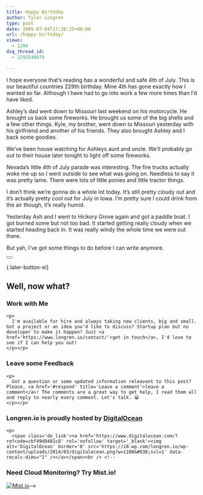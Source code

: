 ```yaml
---
title: Happy Birthday
author: Tyler Longren
type: post
date: 2005-07-04T17:26:25+00:00
url: /happy-birthday/
views:
  - 1206
dsq_thread_id:
  - 2292540079

---
```

I hope everyone that&#8217;s reading has a wonderful and safe 4th of July. This is our beautiful countries 229th birthday. Mine 4th has gone exactly how I wanted so far. Although I have had to go into work a few more times than I&#8217;d have liked.

Ashley&#8217;s dad went down to Missouri last weekend on his motorcycle. He brought us back some fireworks. He brought us some of the big shells and a few other things. Kyle, my brother, went down to Missouri yesterday with his girlfriend and another of his friends. They also brought Ashley and I back some goodies.

We&#8217;ve been house watching for Ashleys aunt and uncle. We&#8217;ll probably go out to their house later tonight to light off some fireworks.

Nevada&#8217;s little 4th of July parade was interesting. The fire trucks actually woke me up so I went outside to see what was going on. Needless to say it was pretty lame. There were lots of little ponies and little tractor things.

I don&#8217;t think we&#8217;re gonna do a whole lot today. It&#8217;s still pretty cloudy out and it&#8217;s actually pretty cool out for July in Iowa. I&#8217;m pretty sure I could drink from the air though, it&#8217;s really humid.

Yesterday Ash and I went to Hickory Grove again and got a paddle boat. I got burned some but not too bad. It started getting really cloudy when we started heading back in. It was really windy the whole time we were out there.

But yah, I&#8217;ve got some things to do before I can write anymore. 

<div class="wpulike wpulike-default " >
  <div class="wp_ulike_general_class wp_ulike_is_not_liked">
    <button type="button"
					aria-label="Like Button"
					data-ulike-id="1934"
					data-ulike-nonce="019231160f"
					data-ulike-type="likeThis"
					data-ulike-template="wpulike-default"
					data-ulike-display-likers="0"
					data-ulike-disable-pophover="0"
					class="wp_ulike_btn wp_ulike_put_image wp_likethis_1934"></button><span class="count-box"></span>
  </div>
</div>

[][1]{.later-button-el}

<div class='what-next'>
  <h2>
    Well, now what?
  </h2>
  
  <div class='hire'>
    <h3>
      Work with Me
    </h3>
    
    <p>
      I'm available for hire and always taking new clients, big and small. Got a project or an idea you'd like to discuss? Startup plan but no developer to make it happen? Just <a href='https://www.longren.io/contact/'>get in touch</a>, I'd love to see if I can help you out!
    </p></p>
  </div>
  
  <div class='hire'>
    <h3>
      Leave some Feedback
    </h3>
    
    <p>
      Got a question or some updated information releavant to this post? Please, <a href='#respond' title='Leave a comment'>leave a comment</a>! The comments are a great way to get help, I read them all and reply to nearly every comment. Let's talk. 😀
    </p></p>
  </div>
  
  <div class='now-what-bottom-ad'>
    <h3>
      Longren.io is proudly hosted by <a href='https://www.digitalocean.com/?refcode=cbf49d0481c8'>DigitalOcean</a>
    </h3>
    
    <p>
      <span class='do_link'><a href='https://www.digitalocean.com/?refcode=cbf49d0481c8' rel='nofollow' target='_blank'><img alt='DigitalOcean' border='0' src='https://i0.wp.com/longren.io/wp-content/uploads/2014/03/digitalocean.png?w=1100&#038;ssl=1' data-recalc-dims="1" /></a></span><br /> <!--

<h3>Need Cloud Monitoring? Try Mist.io!</h3>

<span class='do_link'><a href='http://mist.io/?ref=tyler' rel='nofollow' target='_blank'><img alt='Mist.io' border='0' src='https://i0.wp.com/longren.io/wp-content/uploads/2014/04/mistio.jpg?w=1100&#038;ssl=1' data-recalc-dims="1"></a></span>--></div> </div>

 [1]: #